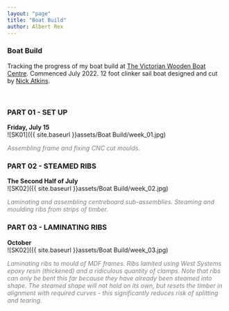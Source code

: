 ```yaml
---
layout: "page"
title: "Boat Build"
author: Albert Rex
---
```


### Boat Build

Tracking the progress of my boat build at [The Victorian Wooden Boat Centre](https://www.woodenboatcentre.com.au/). Commenced July 2022. 12 foot clinker sail boat designed and cut by [Nick Atkins](https://www.instagram.com/nick_atkins_boatbuilder/?hl=en).

<br />

### PART 01 - SET UP
**Friday, July 15**
<br />
![SK01]({{ site.baseurl }}assets/Boat Build/week_01.jpg)

<span style="color:grey">*Assembling frame and fixing CNC cut moulds.*</span>
<br />

### PART 02 - STEAMED RIBS

**The Second Half of July**
<br />
![SK02]({{ site.baseurl }}assets/Boat Build/week_02.jpg)

<span style="color:grey">*Laminating and assembling centreboard sub-assemblies. Steaming and moulding ribs from strips of timber.*</span>
<br />

### PART 03 - LAMINATING RIBS

**October**
<br />
![SK02]({{ site.baseurl }}assets/Boat Build/week_03.jpg)

<span style="color:grey">*Laminating ribs to mould of MDF frames. Ribs lamited using West Systems epoxy resin (thickened) and a ridiculous quantity of clamps. Note that ribs can only be bent this far because they have already been steamed into shape. The steamed shape will not hold on its own, but resets the timber in alignment with required curves - this significantly reduces risk of splitting and tearing.*</span>
<br />



